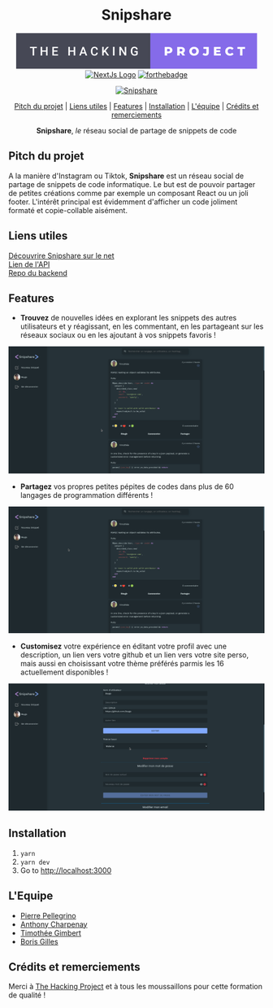 <div align='center'>

# Snipshare

[![THP Badge](https://raw.githubusercontent.com/Beygs/Beygs/main/assets/the-hacking-project-badge.svg)](https://www.thehackingproject.org/)
[![NextJs Logo](https://img.shields.io/badge/next.js-000000?style=for-the-badge&logo=nextdotjs&logoColor=white)](https://nextjs.org/)
[![forthebadge](https://forthebadge.com/images/badges/built-with-love.svg)](https://forthebadge.com)

[![Snipshare](./public/icon-256x256.png)](https://www.snipsha.re)

[Pitch du projet](#pitch-du-projet) | 
[Liens utiles](#liens-utiles) | 
[Features](#features) | 
[Installation](#installation) | 
[L'équipe](#lequipe) | 
[Crédits et remerciements](#crédits-et-remerciements)

**Snipshare**, *le* réseau social de partage de snippets de code

</div>

## Pitch du projet

A la manière d'Instagram ou Tiktok, **Snipshare** est un réseau social de partage de snippets de code informatique. Le but est de pouvoir partager de petites créations comme par exemple un composant React ou un joli footer. L'intérêt principal est évidemment d'afficher un code joliment formaté et copie-collable aisément.

## Liens utiles

[Découvrire Snipshare sur le net](https://www.snipsha.re)<br/>
[Lien de l'API](https://snipshare-api.herokuapp.com/)<br/>
[Repo du backend](https://github.com/TimotheeGimbert/Snipshare-api)<br/>

## Features

- **Trouvez** de nouvelles idées en explorant les snippets des autres utilisateurs et y réagissant, en les commentant, en les partageant sur les réseaux sociaux ou en les ajoutant à vos snippets favoris !

[![Browse Gif](https://raw.githubusercontent.com/Beygs/Beygs/main/assets/browse.gif)](https://www.snipsha.re)

- **Partagez** vos propres petites pépites de codes dans plus de 60 langages de programmation différents !

[![Share Gif](https://raw.githubusercontent.com/Beygs/Beygs/main/assets/share.gif)](https://www.snipsha.re)

- **Customisez** votre expérience en éditant votre profil avec une description, un lien vers votre github et un lien vers votre site perso, mais aussi en choisissant votre thème préférés parmis les 16 actuellement disponibles !

[![Customize Gif](https://raw.githubusercontent.com/Beygs/Beygs/main/assets/customize.gif)](https://www.snipsha.re)

## Installation

1. `yarn`
1. `yarn dev`
1. Go to [http://localhost:3000](http://localhost:3000)

## L'Equipe

- [Pierre Pellegrino](https://github.com/pierre-pellegrino)
- [Anthony Charpenay](https://github.com/talmidiel)
- [Timothée Gimbert](https://github.com/TimotheeGimbert)
- [Boris Gilles](https://github.com/Beygs)

## Crédits et remerciements

Merci à [The Hacking Project](https://www.thehackingproject.org/) et à tous les moussaillons pour cette formation de qualité !
